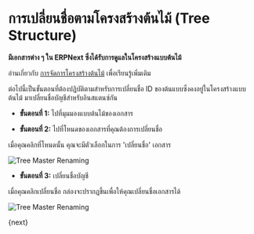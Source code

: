 <!-- add-breadcrumbs -->
# การเปลี่ยนชื่อตามโครงสร้างต้นไม้ (Tree Structure)

**มีเอกสารต่าง ๆ ใน ERPNext ซึ่งได้รับการดูแลในโครงสร้างแบบต้นไม้**

อ่านเกี่ยวกับ [การจัดการโครงสร้างต้นไม้](/docs/user/manual/th/setting-up/articles/managing-tree-structure-masters.html) เพื่อเรียนรู้เพิ่มเติม

ต่อไปนี้เป็นขั้นตอนที่ต้องปฏิบัติตามสำหรับการเปลี่ยนชื่อ ID ของต้นแบบซึ่งคงอยู่ในโครงสร้างแบบต้นไม้ มาเปลี่ยนชื่อบัญชีสำหรับอินสแตนซ์กัน

* **ขั้นตอนที่ 1:** ไปที่มุมมองแบบต้นไม้ของเอกสาร

* **ขั้นตอนที่ 2:** ไปที่โหนดของเอกสารที่คุณต้องการเปลี่ยนชื่อ

 เมื่อคุณคลิกที่โหนดนั้น คุณจะมีตัวเลือกในการ 'เปลี่ยนชื่อ' เอกสาร 

 ![Tree Master Renaming](/docs/assets/img/using-erpnext/using-tree-renaming-1.png)

* **ขั้นตอนที่ 3:** เปลี่ยนชื่อบัญชี

 เมื่อคุณคลิกเปลี่ยนชื่อ กล่องจะปรากฏขึ้นเพื่อให้คุณเปลี่ยนชื่อเอกสารได้

 ![Tree Master Renaming](/docs/assets/img/using-erpnext/using-tree-renaming-2.gif)

{next}

<!-- markdown -->
